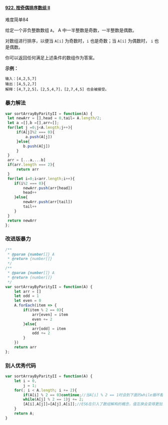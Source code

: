 #### [922. 按奇偶排序数组 II](https://leetcode-cn.com/problems/sort-array-by-parity-ii/)

难度简单84

给定一个非负整数数组 `A`， A 中一半整数是奇数，一半整数是偶数。

对数组进行排序，以便当 `A[i]` 为奇数时，`i` 也是奇数；当 `A[i]` 为偶数时， `i` 也是偶数。

你可以返回任何满足上述条件的数组作为答案。

 

**示例：**

```
输入：[4,2,5,7]
输出：[4,5,2,7]
解释：[4,7,2,5]，[2,5,4,7]，[2,7,4,5] 也会被接受。
```

### 暴力解法

```js
var sortArrayByParityII = function(A) {
 let newArr = [],head = 0,tail= A.length/2;
 let a =[],b =[],arr=[];
 for(let j =0;j<A.length;j++){
     if(A[j]%2 === 0){
         a.push(A[j])
     }else{
        b.push(A[j])
     }
 }
 arr = [...a,...b]
 if(arr.length === 2){
     return arr
 }
 for(let i=0;i<arr.length;i++){
    if(i%2 === 0){
        newArr.push(arr[head])
        head++
    }else{
        newArr.push(arr[tail])
        tail++
    }
 }
 return newArr
};
```

### 改进版暴力

```js
/**
 * @param {number[]} A
 * @return {number[]}
 */
/**
 * @param {number[]} A
 * @return {number[]}
 */
var sortArrayByParityII = function(A) {
    let arr = []
    let odd = 1
    let even = 0
    A.forEach(item => {
        if(item % 2 == 0){
            arr[even] = item
            even += 2
        }else{
            arr[odd] = item
            odd += 2
        }
    })
    return arr
};
```

### 别人优秀代码

```js
var sortArrayByParityII = function(A) {
    let i = 0,
        j = 1;
    for(; i < A.length; i += 2){
        if(A[i] % 2 == 0)continue;//当A[i] % 2 == 1时会到下面的while循环看j
        while(A[j] % 2 == 1)j += 2;
        [A[i],A[j]]=[A[j],A[i]];//ES6在引入了数组解构的概念，值互换会变得更加方便
    }
    return A;
}
```

